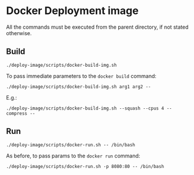# Docker Deployment image

All the commands must be executed from the parent directory, if not stated otherwise.

## Build

    ./deploy-image/scripts/docker-build-img.sh
    

To pass immediate parameters to the `docker build` command:

    ./deploy-image/scripts/docker-build-img.sh arg1 arg2 --    

E.g.:

    ./deploy-image/scripts/docker-build-img.sh --squash --cpus 4 --compress --    


## Run

    ./deploy-image/scripts/docker-run.sh -- /bin/bash
 
As before, to pass params to the `docker run` command:

    ./deploy-image/scripts/docker-run.sh -p 8080:80 -- /bin/bash
